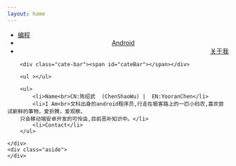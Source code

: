 ```yaml
---
layout: home
---
```


<div class="index-content aboutme">
    <div class="section">
        <ul class="artical-cate">
            <li ><a href="/"><span>编程</span></a></li>
            <li style="text-align:center"><a href="/android"><span>Android</span></a></li>
            <li class="on"  style="text-align:right"><a href="/aboutme"><span>关于我</span></a></li>
        </ul>

        <div class="cate-bar"><span id="cateBar"></span></div>
        
        <ul ></ul>

        <ul>
            <li>Name<br>CN:陈绍武  (ChenShaoWu) |  EN:YooranChen</li>
            <li>I Am<br>文科出身的android程序员,行走在极客路上的一匹小码农,喜欢尝试新鲜的事物，爱折腾，爱观察。
        只会移动端安卓开发的可怜虫,目前恶补知识中。</li>
            <li>Contact</li>
        </ul>

    </div>
    <div class="aside">
    </div>
</div>
